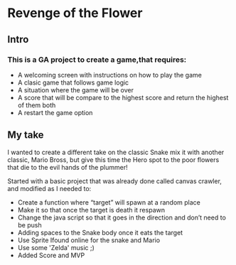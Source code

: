 # Revenge of the Flower

## Intro

### This is a GA project to create a game,that requires:
* A welcoming screen with instructions on how to play the game
* A clasic game that follows game logic
* A situation where the game will be over
* A score that will be compare to the highest score and return the highest of them both
* A restart the game option

## My take

I wanted to create a different take on the classic Snake mix it with another classic, Mario Bross, but give this time the Hero spot to the poor flowers that die to the evil hands of the plummer!

Started with a basic project that was already done called canvas crawler, and modified as I needed to:

* Create a function where “target” will spawn at a random place
* Make it so that once the target is death it respawn
* Change the java script so that it goes in the direction and don’t need to be push
* Adding spaces to the Snake body once it eats the target
* Use Sprite Ifound online for the snake and Mario
* Use some 'Zelda' music ;)
* Added Score and MVP
